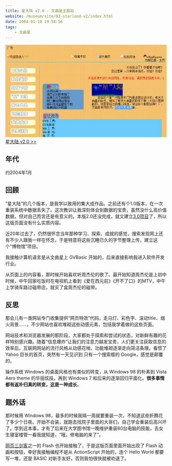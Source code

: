 ```yaml
---
title: 星大陆 v2.0 - 文曲星主题站
website: /museum/site/03-starland-v2/index.html
date: 2004-01-18 19:58:56
tags:
    - 文曲星
---
```


[![页面截图](./star-land-v2/star-land-v2.jpg)](/museum/site/03-starland-v2/index.html)
[星大陆 v2.0 >>](/museum/site/03-starland-v2/index.html)

## 年代
约2004年1月

## 回顾
“星大陆”的几个版本，是我学以致用的集大成作品。之前还有个1.0版本，在一次重装系统中数据丢失了。这次教训让我深刻体会到数据的宝贵，虽然没什么高价值数据，但对自己而言还是有意义的。本版2.0还没完成，就又建立[3.0项目](/museum/2019/07/22/star-land-v3/)了，所以这版页面没有什么实质内容。

近20年过去了，仍然很怀念当年那种学习、探索、成就的感觉，搜索发现网上还有不少人跟我一样在怀念，于是特意将这些沉睡已久的字节整理上传，建立这个“博物馆”项目。

我接触计算机语言是从文曲星上 GVBasic 开始的，后来直接影响我进入软件开发行业。

从页面上的内容看，那时候开始喜欢听周杰伦的歌了。最开始知道周杰伦是上初中时候，中午回家吃饭时在电视机上看到《爱在西元前》《开不了口》的MTV，中午上学骑车路过磁带店，就买了盒周杰伦的磁带。

## 反思
那会儿有一类网站专门收集提供“网页特效”代码，走马灯、彩色字、滚动title、烟火背景……，不少网站也喜欢堆砌这些动感元素，包括我学着做的这些页面。

网站技术和浏览器发展的那阶段，大家都处于探索和尝试的状态，对新鲜有趣的花样特别感兴趣。随着“信息爆炸”让我们的注意力越发宝贵，人们更关注获取信息的效率后，互联网网站的流行风格从动感花哨、功能堆砌逐渐走向简洁条理。看惯了 Yahoo 巨长的首页，突然有一天见识到 只有一个搜索框的 Google，感觉是颠覆的。

操作系统 Windows 的桌面风格也有类似的转变，从 Windows 98 的朴素到 Vista Aero theme 的华丽炫技，再到 Windows 7 和后来的逐渐回归平面化。**很多事情都有返朴归真的转变，这是一种成长**。

## 题外话
那时候用 Windows 98，最多的时候我隔一周就要重装一次，不知道这些折腾花了多少个日夜。开始不会装，就跑去找院子里面的大哥们，自己学会重装后高兴坏了。学到这本事，才有了后来在大学图书馆一晚维护重装80台电脑的技能，去女生寝室楼管一看我就知道，“哦，修电脑的来了”。

[网页三剑客](https://baike.baidu.com/item/%E7%BD%91%E9%A1%B5%E4%B8%89%E5%89%91%E5%AE%A2)之一的 Flash 也开始接触了，于是这版页面里面开始出现了 Flash 动画和按钮，幸好我接触编程不是从 ActionScript 开始的，连个 Hello World 都要写一堆，还是 BASIC 对新手友好，否则我怕很快就被劝退了。
